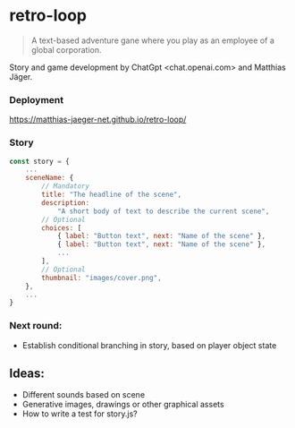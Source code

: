 # retro-loop

> A text-based adventure gane where you play as an employee of a global corporation.

Story and game development by ChatGpt <chat.openai.com> and Matthias Jäger.

### Deployment

https://matthias-jaeger-net.github.io/retro-loop/

### Story

```javaScript
const story = {
    ...
    sceneName: {
        // Mandatory
        title: "The headline of the scene",
        description:
            "A short body of text to describe the current scene",
        // Optional
        choices: [
            { label: "Button text", next: "Name of the scene" },
            { label: "Button text", next: "Name of the scene" },
            ...
        ],
        // Optional
        thumbnail: "images/cover.png",
    },
    ...
}
```

### Next round:

-   Establish conditional branching in story, based on player object state

## Ideas:

-   Different sounds based on scene
-   Generative images, drawings or other graphical assets
-   How to write a test for story.js?
